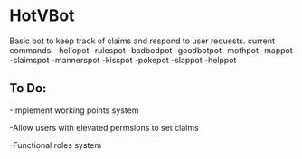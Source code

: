 # HotVBot
Basic bot to keep track of claims and respond to user requests.
current commands:
-hellopot
-rulespot
-badbodpot
-goodbotpot
-mothpot
-mappot
-claimspot
-mannerspot
-kisspot
-pokepot
-slappot 
-helppot

## To Do:
-Implement working points system

-Allow users with elevated permsions to set claims

-Functional roles system
